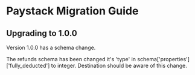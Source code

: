 # Paystack Migration Guide

## Upgrading to 1.0.0

Version 1.0.0 has a schema change.

The refunds schema has been changed it's 'type' in schema['properties']['fully_deducted'] to integer. Destination should be aware of this change.
